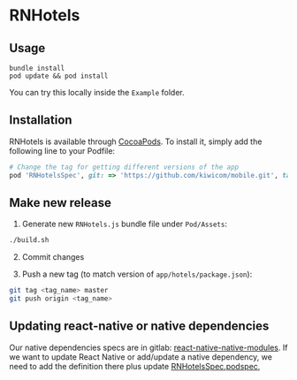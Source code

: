# RNHotels

## Usage

```
bundle install
pod update && pod install
```

You can try this locally inside the `Example` folder.

## Installation

RNHotels is available through [CocoaPods](https://cocoapods.org). To install
it, simply add the following line to your Podfile:

```ruby
# Change the tag for getting different versions of the app
pod 'RNHotelsSpec', git: => 'https://github.com/kiwicom/mobile.git', tag: => '0.0.23'
```

## Make new release

1. Generate new `RNHotels.js` bundle file under `Pod/Assets`:
```bash
./build.sh
```

2. Commit changes

3. Push a new tag (to match version of `app/hotels/package.json`):

```bash
git tag <tag_name> master
git push origin <tag_name>
```

## Updating react-native or native dependencies

Our native dependencies specs are in gitlab: [react-native-native-modules](https://gitlab.skypicker.com/mobile/react-native-native-modules). If we want to update React Native or add/update a native dependency, we need to add the definition there plus update [RNHotelsSpec.podspec](RNHotelsSpec.podspec),

